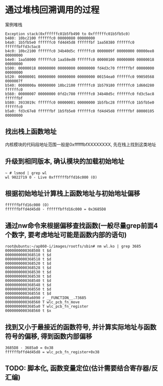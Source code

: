 # 通过堆栈回溯调用的过程

案例堆栈
```
Exception stack(0xffffffc01b5fb490 to 0xffffffc01b5fb5c0)
b480: 10bc2100 ffffffc0 00000080 00000000
b4a0: 1b5fb5e0 ffffffc0 fd4d45d8 ffffffbf 1aa50380 ffffffc0 ffffffbffd3c5ac8 
b4c0: 10bc2100 ffffffc0 34b40d5c ffffffc0 0000009f 00000000 00000ee8 00000000
b4e0: 1aa58000 ffffffc0 1aa58ed0 ffffffc0 00000100 00000000 00000018 00000000
b500: 00000018 00000000 00000000 00000000 fd4d3c70 ffffffbf 00000000 00000000
b520: 00000001 00000000 00000000 00000000 00154ea0 ffffffc0 99050568 0000007f
b540: 0000000a 00000000 10bc2100 ffffffc0 1b579180 ffffffc0 1d60d280 ffffffc0
b560: 00000007 00000000 0fd2c780 ffffffc0 34b40d5c ffffffc0 fd3c5ac8 ffffffbf
b580: 3933019c ffffffc0 00000001 00000000 1b5fbc28 ffffffc0 1b5fb5e0 ffffffc0
b5a0: fd3c67e8 ffffffbf 1b5fb5e0 ffffffc0 fd4d45d8 ffffffbf 80000105 00000000
```

## 找出栈上函数地址
内核模块的代码段地址范围一般是0xffffffbfXXXXXXXX, 先在栈上找到这类地址

## 升级到相同版本, 确认模块的加载初始地址
```
~ # lsmod | grep wl
wl 9022719 0 - Live 0xffffffbffd16c000 (O)
```

## 根据初始地址计算栈上函数地址与初始地址偏移
```
ffffffbffd16c000 (O)
ffffffbffd4d45d8 - ffffffbffd16c000 = 0x3685D8
```

## 通过nw命令来根据偏移查找函数(一般尽量grep前面4个数字, 要考虑地址可能是函数内部的语句)
```
root@ubuntu:~/ap860-i/images/rootfs/sbin# nm wl.ko | grep 3685
0000000000368508 t $d
0000000000368510 t $d
0000000000368518 t $d
0000000000368520 t $d
0000000000368528 t $d
0000000000368530 t $d
0000000000368538 t $d
0000000000368540 t $d
0000000000368548 t $d
0000000000368550 t $d
0000000000368558 t $d
00000000000a6090 r __FUNCTION__.73685
0000000000368560 T wlc_pcb_fn_move
00000000003685a0 T wlc_pcb_fn_register
0000000000368560 t $x
```

## 找到又小于最接近的函数符号, 并计算实际地址与函数符号的偏移, 得到函数内部偏移
```
3685D8 - 3685a0 = 0x38
ffffffbffd4d45d8 = wlc_pcb_fn_register+0x38
```

## TODO: 脚本化, 函数变量定位(估计需要结合寄存器/反汇编)
